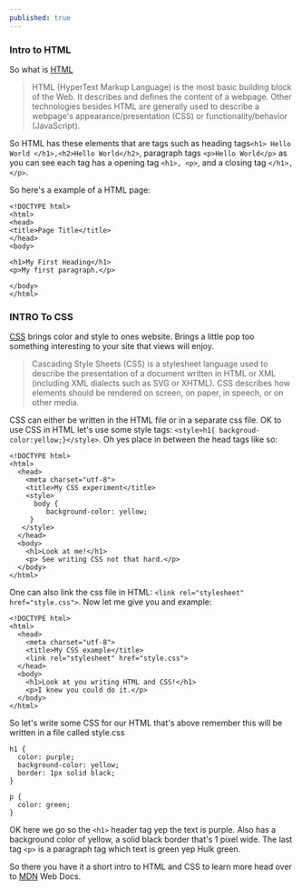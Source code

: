 ```yaml
---
published: true
---
```

### Intro to HTML

So what is [HTML](https://developer.mozilla.org/en-US/docs/Web/HTML)
>HTML (HyperText Markup Language) is the most basic building block of the Web. It describes and defines the content of a webpage. Other technologies besides HTML are generally used to describe a webpage's appearance/presentation (CSS) or functionality/behavior (JavaScript).

So HTML has these elements that are tags such as heading tags`<h1> Hello World </h1>,<h2>Hello World</h2>`, paragraph tags `<p>Hello World</p>` as you can see each tag has a opening tag `<h1>, <p>`, and a closing tag `</h1>,</p>`. 

So here's a example of a HTML page:
```
<!DOCTYPE html>
<html>
<head>
<title>Page Title</title>
</head>
<body>

<h1>My First Heading</h1>
<p>My first paragraph.</p>

</body>
</html>
```





### INTRO To CSS

 [CSS](https://developer.mozilla.org/en-US/docs/Web/CSS) brings color and style to ones website. Brings  a little pop too something interesting to your site that views will enjoy.
>Cascading Style Sheets (CSS) is a stylesheet language used to describe the presentation of a document written in HTML or XML (including XML dialects such as SVG or XHTML). CSS describes how elements should be rendered on screen, on paper, in speech, or on other media.

CSS can either be written in the HTML file or in a separate css file. OK to use CSS in HTML let's use some style tags: `<style>h1{ backgroud-color:yellow;}</style>`. Oh yes place in between the head tags like so:
```
<!DOCTYPE html>
<html>
  <head>
    <meta charset="utf-8">
    <title>My CSS experiment</title>
    <style>
      body {
         background-color: yellow;
     }
   </style>
  </head>
  <body>
    <h1>Look at me!</h1>
    <p> See writing CSS not that hard.</p>
  </body>
</html>
```
 One can also link the css file in HTML: `<link rel="stylesheet" href="style.css">`. Now let me give you and example:

```
<!DOCTYPE html>
<html>
  <head>
    <meta charset="utf-8">
    <title>My CSS example</title>
    <link rel="stylesheet" href="style.css">
  </head>
  <body>
    <h1>Look at you writing HTML and CSS!</h1>
    <p>I knew you could do it.</p>
  </body>
</html>
```
So let's write some CSS for our HTML that's above remember this will be written in a file called style.css

```
h1 {
  color: purple;
  background-color: yellow;
  border: 1px solid black;
}

p {
  color: green;
}
```
OK here we go so the `<h1>` header tag yep the text is purple. Also has a background color of yellow, a solid black border that's 1 pixel wide. The last tag `<p>` is a paragraph tag which text is green yep Hulk green. 

So there you have it a short intro to HTML and CSS to learn more head over to [MDN](https://developer.mozilla.org/en-US/) Web Docs.
